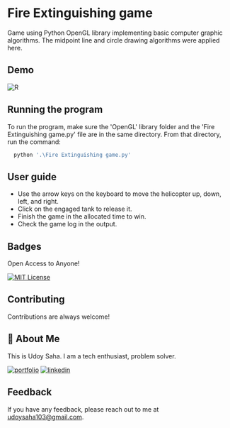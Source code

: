 
# Fire Extinguishing game

Game using Python OpenGL library implementing basic computer graphic algorithms. The midpoint line and circle drawing algorithms were applied here.


## Demo

![R](https://github.com/udoysaha103/Fire-Extinguishing-game/assets/87817560/9b2ddafd-4e4e-4a36-ae31-a03958867672)


## Running the program

To run the program, make sure the 'OpenGL' library folder and the 'Fire Extinguishing game.py' file are in the same directory. From that directory, run the command:

```bash
  python '.\Fire Extinguishing game.py'
```


## User guide

- Use the arrow keys on the keyboard to move the helicopter up, down, left, and right.
- Click on the engaged tank to release it.
- Finish the game in the allocated time to win.
- Check the game log in the output.


## Badges

Open Access to Anyone!

[![MIT License](https://img.shields.io/badge/License-MIT-green.svg)](https://choosealicense.com/licenses/mit/)

## Contributing

Contributions are always welcome!




## 🚀 About Me

This is Udoy Saha. I am a tech enthusiast, problem solver.

[![portfolio](https://img.shields.io/badge/my_portfolio-000?style=for-the-badge&logo=ko-fi&logoColor=white)](https://udoysaha.com/)
[![linkedin](https://img.shields.io/badge/linkedin-0A66C2?style=for-the-badge&logo=linkedin&logoColor=white)](https://www.linkedin.com/in/udoysaha103/)


## Feedback

If you have any feedback, please reach out to me at udoysaha103@gmail.com.

